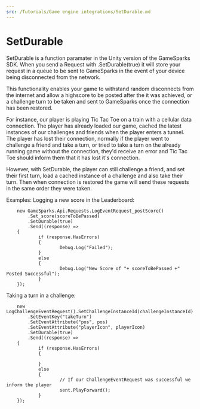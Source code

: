 ```yaml
---
src: /Tutorials/Game engine integrations/SetDurable.md
---
```


# SetDurable

SetDurable is a function paramater in the Unity version of the GameSparks SDK. When you send a Request with .SetDurable(true) it will store your request in a queue to be sent to GameSparks in the event of your device being disconnected from the network.

This functionality enables your game to withstand random disconnects from the internet and allow a highscore to be posted after the it was achieved, or a challenge turn to be taken and sent to GameSparks once the connection has been restored.

For instance, our player is playing Tic Tac Toe on a train with a cellular data connection. The player has already loaded our game, cached the latest instances of our challenges and friends when the player enters a tunnel. The player has lost their connection, normally if the player went to challenge a friend and take a turn, or tried to take a turn on the already running game without the connection, they'd receive an error and Tic Tac Toe should inform them that it has lost it's connection.

However, with SetDurable, the player can still challenge a friend, and set their first turn, load a cached instance of a challenge and also take their turn. Then when connection is restored the game will send these requests in the same order they were taken.

Examples: Logging a new score in the Leaderboard:

```
    new GameSparks.Api.Requests.LogEventRequest_postScore()
    	.Set_score(scoreToBePassed)
    	.SetDurable(true)
    	.Send((response) =>
    {
            if (response.HasErrors)
            {
                    Debug.Log("Failed");
            }
            else
            {
                    Debug.Log("New Score of "+ scoreToBePassed +" Posted Successful");
            }
    });
```

Taking a turn in a challenge:

```    
    new LogChallengeEventRequest().SetChallengeInstanceId(challengeInstanceId)
    	.SetEventKey("takeTurn")
    	.SetEventAttribute("pos", pos)
    	.SetEventAttribute("playerIcon", playerIcon)
    	.SetDurable(true)
    	.Send((response) =>
    {
            if (response.HasErrors)
            {

            }
            else
            {
                    // If our ChallengeEventRequest was successful we inform the player
                    sent.PlayForward();
            }
    });

```
